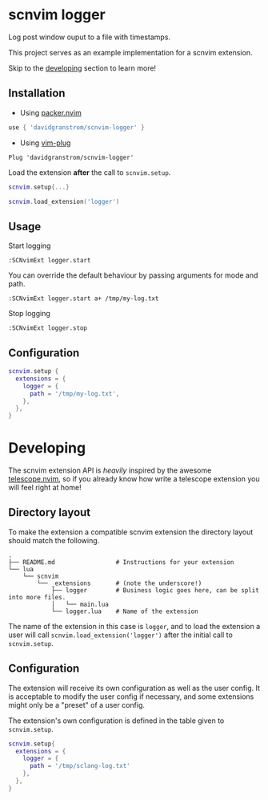 # scnvim logger

Log post window ouput to a file with timestamps.

This project serves as an example implementation for a scnvim extension.

Skip to the [developing](#developing) section to learn more!

## Installation

* Using [packer.nvim](https://github.com/wbthomason/packer.nvim)

```lua
use { 'davidgranstrom/scnvim-logger' }
```

* Using [vim-plug](https://github.com/junegunn/vim-plug)

```vim
Plug 'davidgranstrom/scnvim-logger'
```

Load the extension **after** the call to `scnvim.setup`.

```lua
scnvim.setup{...}

scnvim.load_extension('logger')
```

## Usage

Start logging

```vim
:SCNvimExt logger.start
```

You can override the default behaviour by passing arguments for mode and path.

```vim
:SCNvimExt logger.start a+ /tmp/my-log.txt
```

Stop logging

```
:SCNvimExt logger.stop
```

## Configuration

```lua
scnvim.setup {
  extensions = {
    logger = {
      path = '/tmp/my-log.txt',
    },
  },
}
```


# Developing

The scnvim extension API is *heavily* inspired by the awesome
[telescope.nvim](https://github.com/nvim-telescope/telescope.nvim), so if you
already know how write a telescope extension you will feel right at home!


## Directory layout

To make the extension a compatible scnvim extension the directory layout should match the following.

```
.
├── README.md                 # Instructions for your extension
└── lua
    └── scnvim
        └── _extensions       # (note the underscore!)
            ├── logger        # Business logic goes here, can be split into more files.
            │   └── main.lua
            └── logger.lua    # Name of the extension

```

The name of the extension in this case is `logger`, and to load the extension a
user will call `scnvim.load_extension('logger')` after the initial call to
`scnvim.setup`.

## Configuration

The extension will receive its own configuration as well as the user config. It
is acceptable to modify the user config if necessary, and some extensions might
only be a "preset" of a user config.

The extension's own configuration is defined in the table given to `scnvim.setup`.

```lua
scnvim.setup{
  extensions = {
    logger = {
      path = '/tmp/sclang-log.txt'
    },
  },
}
```
